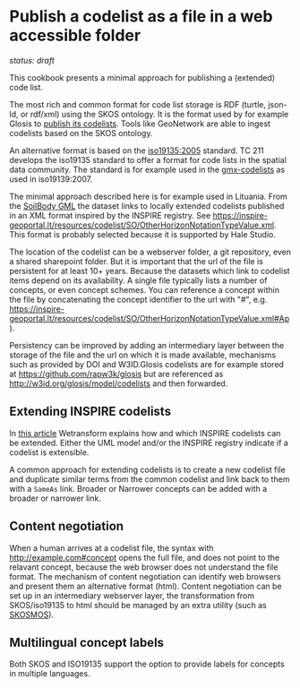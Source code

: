 # Publish a codelist as a file in a web accessible folder

*status: draft*

This cookbook presents a minimal approach for publishing a (extended) code list. 

The most rich and common format for code list storage is RDF (turtle, json-ld, or rdf/xml) using the SKOS ontology. It is the format used by for example Glosis to [publish its codelists](https://github.com/rapw3k/glosis/blob/master/glosis_cl.ttl). Tools like GeoNetwork are able to ingest codelists based on the SKOS ontology.

An alternative format is based on the [iso19135:2005](https://www.iso.org/standard/32553.html) standard. TC 211 develops the iso19135 standard to offer a format for code lists in the spatial data community. The standard is for example used in the [gmx-codelists](https://standards.iso.org/iso/19139/resources/gmxCodelists.xml) as used in iso19139:2007.

The minimal approach described here is for example used in Lituania. From the [SoilBody GML](https://www.inspire-geoportal.lt/geonetwork/srv/metadata/d07c5dce-4a6e-4042-ac48-8b589c57d6d1) the dataset links to locally extended codelists published in an XML format inspired by the INSPIRE registry. See https://inspire-geoportal.lt/resources/codelist/SO/OtherHorizonNotationTypeValue.xml. This format is probably selected because it is supported by Hale Studio.

The location of the codelist can be a webserver folder, a git repository, even a shared sharepoint folder. But it is important that the url of the file is persistent for at least 10+ years. Because the datasets which link to codelist items depend on its availability. A single file typically lists a number of concepts, or even concept schemes. You can reference a concept within the file by concatenating the concept identifier to the url with "#", e.g. https://inspire-geoportal.lt/resources/codelist/SO/OtherHorizonNotationTypeValue.xml#Ap). 

Persistency can be improved by adding an intermediary layer between the storage of the file and the url on which it is made available, mechanisms such as provided by DOI and W3ID.Glosis codelists are for example stored at https://github.com/rapw3k/glosis but are referenced as http://w3id.org/glosis/model/codelists and then forwarded.

## Extending INSPIRE codelists

In [this article](https://wetransform.to/news-and-events/inspire-codelists/) Wetransform explains how and which INSPIRE codelists can be extended.
Either the UML model and/or the INSPIRE registry indicate if a codelist is extensible.

A common approach for extending codelists is to create a new codelist file and duplicate similar terms from the common codelist and link back to them with a `SameAs` link. Broader or Narrower concepts can be added with a broader or narrower link. 

## Content negotiation

When a human arrives at a codelist file, the syntax with http://example.com#concept opens the full file, and does not point to the relavant concept, because the web browser does not understand the file format. The mechanism of content negotiation can identify web browsers and present them an alternative format (html). Content negotiation can be set up in an intermediary webserver layer, the transformation from SKOS/iso19135 to html should be managed by an extra utility (such as [SKOSMOS](./virtuoso.md)).

## Multilingual concept labels

Both SKOS and ISO19135 support the option to provide labels for concepts in multiple languages.
